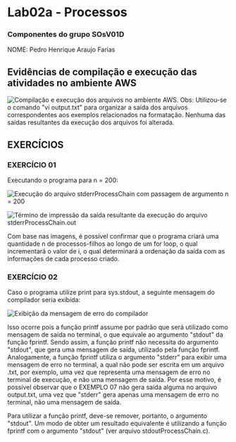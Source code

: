 <h1>Lab02a - Processos</h1>

<h3>Componentes do grupo SOsV01D</h3>
NOME: Pedro Henrique Araujo Farias

<h2>Evidências de compilação e execução das atividades no ambiente AWS</h2>
<img src="https://github-production-user-asset-6210df.s3.amazonaws.com/123918243/266227876-dc050d53-492a-457c-8702-61bb58be0cff.png" 
  alt="Compilação e execução dos arquivos no ambiente AWS.">
Obs: Utilizou-se o comando "vi output.txt" para organizar a saída dos arquivos correspondentes aos exemplos relacionados na formatação. Nenhuma das saídas resultantes da execução dos arquivos foi alterada.

<h2>EXERCÍCIOS</h2>

<h3>EXERCÍCIO 01</h3>
Executando o programa para n = 200:

<img src="https://github-production-user-asset-6210df.s3.amazonaws.com/123918243/266230612-2f15d9f3-67e0-4d7b-b009-5849ecba45ac.png" 
  alt="Execução do arquivo stderrProcessChain com passagem de argumento n = 200">

<img src="https://github-production-user-asset-6210df.s3.amazonaws.com/123918243/266231069-4725fb9b-26ac-4937-b1a4-07fc495511c8.png" 
  alt="Término de impressão da saída resultante da execução do arquivo stderrProcessChain.out">

Com base nas imagens, é possível confirmar que o programa criará uma quantidade n de processos-filhos ao longo de um for loop, o qual incrementará o valor de i, o qual determinará a ordenação da saída com as informações de cada processo criado.

<h3>EXERCÍCIO 02</h3>
Caso o programa utilize print para sys.stdout, a seguinte mensagem do compilador seria exibida:

<img src="https://github-production-user-asset-6210df.s3.amazonaws.com/123918243/266237746-b01459b8-22e1-45bc-8b91-690d62dae55b.png"
  alt="Exibição da mensagem de erro do compilador">

<p>Isso ocorre pois a função printf assume por padrão que será utilizado como mensagem de saída no terminal, o que equivale ao argumento "stdout" da função fprintf. Sendo assim, a função printf não necessita do argumento "stdout", que gera uma mensagem de saída, utilizado pela função fprintf. Analogamente, a função fprintf utiliza o argumento "stderr" para exibir uma mensagem de erro no terminal, a qual não pode ser escrita em um arquivo .txt, por exemplo, uma vez que representa uma mensagem de erro no terminal de execução, e não uma mensagem de saída. Por esse motivo, é possível observar que o EXEMPLO 07 não gera saída alguma no arquivo output.txt, uma vez que "stderr" gera apenas uma mensagem de erro no terminal, não uma mensagem de saída.</p>
Para utilizar a função printf, deve-se remover, portanto, o argumento "stdout". Um modo de obter um resultado equivalente é utilizando a função fprintf com o argumento "stdout" (ver arquivo stdoutProcessChain.c).
